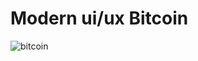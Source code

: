 # Modern ui/ux Bitcoin 

![bitcoin](https://user-images.githubusercontent.com/114215415/215313580-742ea1dc-afa1-4955-a945-8cc8b90deac3.PNG)
